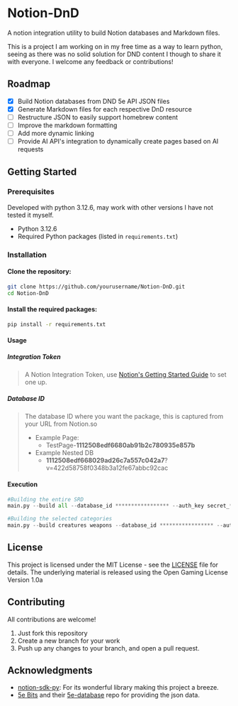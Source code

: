 # Notion-DnD

A notion integration utility to build Notion databases and Markdown files.

This is a project I am working on in my free time as a way to learn python, seeing as there was no solid solution for DND content I though to share it with everyone. I welcome any feedback or contributions!

## Roadmap

- [x] Build Notion databases from DND 5e API JSON files
- [x] Generate Markdown files for each respective DnD resource
- [ ] Restructure JSON to easily support homebrew content
- [ ] Improve the markdown formatting
- [ ] Add more dynamic linking
- [ ] Provide AI API's integration to dynamically create pages based on AI requests

## Getting Started

### Prerequisites

Developed with python 3.12.6, may work with other versions I have not tested it myself.
- Python 3.12.6
- Required Python packages (listed in `requirements.txt`)

### Installation

#### Clone the repository:
```sh
git clone https://github.com/yourusername/Notion-DnD.git
cd Notion-DnD
```

#### Install the required packages:
```sh
pip install -r requirements.txt
```

#### Usage
##### Integration Token
> A Notion Integration Token, use [Notion's Getting Started Guide](https://www.notion.so/profile/integrations) to set one up.
##### Database ID
> The database ID where you want the package, this is captured from your URL from Notion.so
> - Example Page: 
>   - TestPage-**1112508edf6680ab91b2c780935e857b**
> - Example Nested DB 
>   - **1112508edf668029ad26c7a557c042a7**?v=422d58758f0348b3a12fe67abbc92cac
#### Execution
```python
#Building the entire SRD
main.py --build all --database_id ***************** --auth_key secret_*****************

#Building the selected categories
main.py --build creatures weapons --database_id ***************** --auth_key secret_*****************
```

## License

This project is licensed under the MIT License - see the [LICENSE](LICENSE) file for details. The underlying material is released using the Open Gaming License Version 1.0a

## Contributing
All contributions are welcome!

1. Just fork this repository
2. Create a new branch for your work
3. Push up any changes to your branch, and open a pull request. 

## Acknowledgments
- [notion-sdk-py](https://github.com/ramnes/notion-sdk-py): For its wonderful library making this project a breeze.
- [5e Bits](https://github.com/5e-bits) and their [5e-database](https://github.com/5e-bits/5e-database) repo for providing the json data.
